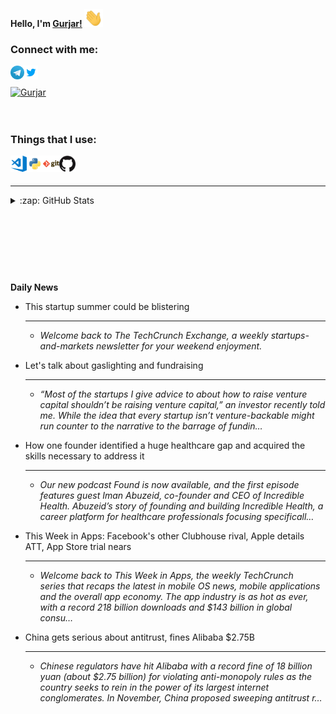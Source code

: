 #### Hello, I'm [Gurjar!](https://GurjarKing.github.io) <img src="https://raw.githubusercontent.com/ABSphreak/ABSphreak/master/gifs/Hi.gif" width="30px"></h2>


### Connect with me:

[<img align="left" alt="Gurjar | Telegram" width="22px" src="https://raw.githubusercontent.com/github/explore/80688e429a7d4ef2fca1e82350fe8e3517d3494d/topics/telegram/telegram.png" />][Telegram]
[<img align="left" alt="Gurjar | Twitter" width="22px" src="https://raw.githubusercontent.com/github/explore/80688e429a7d4ef2fca1e82350fe8e3517d3494d/topics/twitter/twitter.png" />][Twitter]
<br >
<br >
<a href="https://github.com/GurjarKing"><img src="https://komarev.com/ghpvc/?username=GurjarKing" alt="Gurjar" /></a> <br />
<br />
<br />
<!-- <br >

![](https://visitor-badge.glitch.me/badge?page_id=GurjarKing)

<br /> -->

### Things that I use:

[<img align="left" alt="Visual Studio Code" width="26px" src="https://raw.githubusercontent.com/github/explore/80688e429a7d4ef2fca1e82350fe8e3517d3494d/topics/visual-studio-code/visual-studio-code.png" />][VSCode]
[<img align="left" alt="Python" width="26px" src="https://raw.githubusercontent.com/github/explore/80688e429a7d4ef2fca1e82350fe8e3517d3494d/topics/python/python.png" />][Python]
[<img align="left" alt="Git" width="26px" src="https://raw.githubusercontent.com/github/explore/80688e429a7d4ef2fca1e82350fe8e3517d3494d/topics/git/git.png" />][Git]
[<img align="left" alt="GitHub" width="26px" src="https://raw.githubusercontent.com/github/explore/78df643247d429f6cc873026c0622819ad797942/topics/github/github.png" />][Github]

<br />
<br />

---
<details>
  <summary>:zap: GitHub Stats</summary>

<img align="left" alt="Gurjar's Github Stats" src="https://github-readme-stats.vercel.app/api?username=GurjarKing&show_icons=true&hide_border=true&count_private=true&include_all_commit=true&theme=algolia" />

</details>

<!-- ### 🔔 My latest tweet
<a href="https://twitter.com/Gurjar_King43" target="_blank">
	<img src="https://github.com/GurjarKing/GurjarKing/raw/master/tweet.png" width="70%" align="center" alt="Click to view on Twitter" title="My latest tweet, as an image"/>
</a> -->
<br>

<pre>

</pre>

<!-- **Quote of the hour:**

{qoth}

~ {qoth_author}
<pre>

</pre> -->
<br>
<pre>


</pre>
<strong>Daily News</strong>
  
  - This startup summer could be blistering
     <hr/>
     
      - *Welcome back to The TechCrunch Exchange, a weekly startups-and-markets newsletter for your weekend enjoyment.*
     
  - Let's talk about gaslighting and fundraising
      <hr/>
      
      - *“Most of the startups I give advice to about how to raise venture capital shouldn’t be raising venture capital,” an investor recently told me. While the idea that every startup isn’t venture-backable might run counter to the narrative to the barrage of fundin…*
      
  - How one founder identified a huge healthcare gap and acquired the skills necessary to address it
      <hr/>
      
      - *Our new podcast Found is now available, and the first episode features guest Iman Abuzeid, co-founder and CEO of Incredible Health. Abuzeid’s story of founding and building Incredible Health, a career platform for healthcare professionals focusing specificall…*
      
  - This Week in Apps: Facebook's other Clubhouse rival, Apple details ATT, App Store trial nears
      <hr/>
      
      - *Welcome back to This Week in Apps, the weekly TechCrunch series that recaps the latest in mobile OS news, mobile applications and the overall app economy. The app industry is as hot as ever, with a record 218 billion downloads and $143 billion in global consu…*
       
  - China gets serious about antitrust, fines Alibaba $2.75B
      <hr/>
       
       - *Chinese regulators have hit Alibaba with a record fine of 18 billion yuan (about $2.75 billion) for violating anti-monopoly rules as the country seeks to rein in the power of its largest internet conglomerates. In November, China proposed sweeping antitrust r…*
      

<br />

[VSCode]: https://code.visualstudio.com/
[Python]: https://www.python.org/
[Git]: https://git-scm.com/
[Github]: https://github.com/
[Telegram]: https://t.me/Gurjar_King/
[Twitter]: https://twitter.com/Gurjar_King43/
